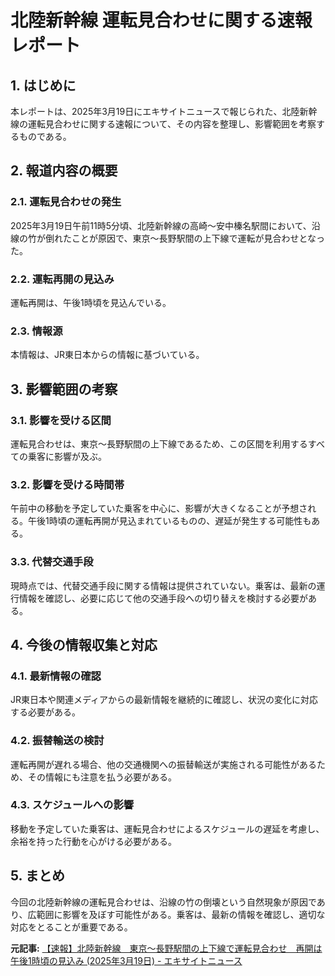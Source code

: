 # 北陸新幹線 運転見合わせに関する速報レポート

## 1. はじめに

本レポートは、2025年3月19日にエキサイトニュースで報じられた、北陸新幹線の運転見合わせに関する速報について、その内容を整理し、影響範囲を考察するものである。

## 2. 報道内容の概要

### 2.1. 運転見合わせの発生

2025年3月19日午前11時5分頃、北陸新幹線の高崎～安中榛名駅間において、沿線の竹が倒れたことが原因で、東京～長野駅間の上下線で運転が見合わせとなった。

### 2.2. 運転再開の見込み

運転再開は、午後1時頃を見込んでいる。

### 2.3. 情報源

本情報は、JR東日本からの情報に基づいている。

## 3. 影響範囲の考察

### 3.1. 影響を受ける区間

運転見合わせは、東京～長野駅間の上下線であるため、この区間を利用するすべての乗客に影響が及ぶ。

### 3.2. 影響を受ける時間帯

午前中の移動を予定していた乗客を中心に、影響が大きくなることが予想される。午後1時頃の運転再開が見込まれているものの、遅延が発生する可能性もある。

### 3.3. 代替交通手段

現時点では、代替交通手段に関する情報は提供されていない。乗客は、最新の運行情報を確認し、必要に応じて他の交通手段への切り替えを検討する必要がある。

## 4. 今後の情報収集と対応

### 4.1. 最新情報の確認

JR東日本や関連メディアからの最新情報を継続的に確認し、状況の変化に対応する必要がある。

### 4.2. 振替輸送の検討

運転再開が遅れる場合、他の交通機関への振替輸送が実施される可能性があるため、その情報にも注意を払う必要がある。

### 4.3. スケジュールへの影響

移動を予定していた乗客は、運転見合わせによるスケジュールの遅延を考慮し、余裕を持った行動を心がける必要がある。

## 5. まとめ

今回の北陸新幹線の運転見合わせは、沿線の竹の倒壊という自然現象が原因であり、広範囲に影響を及ぼす可能性がある。乗客は、最新の情報を確認し、適切な対応をとることが重要である。



**元記事:** [【速報】北陸新幹線　東京～長野駅間の上下線で運転見合わせ　再開は午後1時頃の見込み (2025年3月19日) - エキサイトニュース](https://www.excite.co.jp/news/article/nbs_1274934447883436264/)